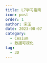 ```yaml
---
title: L7学习指南
icon: post
order: 1
author: 宋玉
date: 2023-08-07
category:
  - Cesium
  - 数据可视化
tag:
  - 3D
---
```

